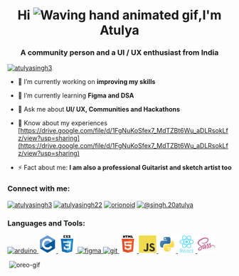 <h1 align="center">Hi <img src="https://raw.githubusercontent.com/nixin72/nixin72/master/wave.gif" 
         alt="Waving hand animated gif"
         height="45"
         width="45" />,I'm Atulya</h1>
<h3 align="center">A community person and a UI / UX enthusiast from India</h3>

<p align="left"> <a href="https://twitter.com/atulyasingh3" target="blank"><img src="https://img.shields.io/twitter/follow/atulyasingh3?logo=twitter&style=for-the-badge" alt="atulyasingh3" /></a> </p>

- 🔭 I’m currently working on **improving my skills**

- 🌱 I’m currently learning **Figma and DSA**

- 💬 Ask me about **UI/ UX, Communities and Hackathons**

- 📄 Know about my experiences [https://drive.google.com/file/d/1FgNuKoSfex7_MdTZBt6Wu_aDLRsokLfz/view?usp=sharing](https://drive.google.com/file/d/1FgNuKoSfex7_MdTZBt6Wu_aDLRsokLfz/view?usp=sharing)

- ⚡ Fact about me: **I am also a professional Guitarist and sketch artist too**

<h3 align="left">Connect with me:</h3>
<p align="left">
<a href="https://twitter.com/atulyasingh3" target="blank"><img align="center" src="https://raw.githubusercontent.com/rahuldkjain/github-profile-readme-generator/master/src/images/icons/Social/twitter.svg" alt="atulyasingh3" height="30" width="40" /></a>
<a href="https://linkedin.com/in/atulyasingh22" target="blank"><img align="center" src="https://raw.githubusercontent.com/rahuldkjain/github-profile-readme-generator/master/src/images/icons/Social/linked-in-alt.svg" alt="atulyasingh22" height="30" width="40" /></a>
<a href="https://www.behance.net/orionoid" target="blank"><img align="center" src="https://raw.githubusercontent.com/rahuldkjain/github-profile-readme-generator/master/src/images/icons/Social/behance.svg" alt="orionoid" height="30" width="40" /></a>
<a href="https://medium.com/@singh.20atulya" target="blank"><img align="center" src="https://raw.githubusercontent.com/rahuldkjain/github-profile-readme-generator/master/src/images/icons/Social/medium.svg" alt="@singh.20atulya" height="30" width="40" /></a>
</p>

<h3 align="left">Languages and Tools:</h3>
<p align="left"> <a href="https://www.arduino.cc/" target="_blank" rel="noreferrer"> <img src="https://cdn.worldvectorlogo.com/logos/arduino-1.svg" alt="arduino" width="40" height="40"/> </a> <a href="https://www.cprogramming.com/" target="_blank" rel="noreferrer"> <img src="https://raw.githubusercontent.com/devicons/devicon/master/icons/c/c-original.svg" alt="c" width="40" height="40"/> </a> <a href="https://www.w3schools.com/css/" target="_blank" rel="noreferrer"> <img src="https://raw.githubusercontent.com/devicons/devicon/master/icons/css3/css3-original-wordmark.svg" alt="css3" width="40" height="40"/> </a> <a href="https://www.figma.com/" target="_blank" rel="noreferrer"> <img src="https://www.vectorlogo.zone/logos/figma/figma-icon.svg" alt="figma" width="40" height="40"/> </a> <a href="https://git-scm.com/" target="_blank" rel="noreferrer"> <img src="https://www.vectorlogo.zone/logos/git-scm/git-scm-icon.svg" alt="git" width="40" height="40"/> </a> <a href="https://www.w3.org/html/" target="_blank" rel="noreferrer"> <img src="https://raw.githubusercontent.com/devicons/devicon/master/icons/html5/html5-original-wordmark.svg" alt="html5" width="40" height="40"/> </a> <a href="https://developer.mozilla.org/en-US/docs/Web/JavaScript" target="_blank" rel="noreferrer"> <img src="https://raw.githubusercontent.com/devicons/devicon/master/icons/javascript/javascript-original.svg" alt="javascript" width="40" height="40"/> </a> <a href="https://www.python.org" target="_blank" rel="noreferrer"> <img src="https://raw.githubusercontent.com/devicons/devicon/master/icons/python/python-original.svg" alt="python" width="40" height="40"/> </a> <a href="https://reactjs.org/" target="_blank" rel="noreferrer"> <img src="https://raw.githubusercontent.com/devicons/devicon/master/icons/react/react-original-wordmark.svg" alt="react" width="40" height="40"/> </a> <a href="https://sass-lang.com" target="_blank" rel="noreferrer"> <img src="https://raw.githubusercontent.com/devicons/devicon/master/icons/sass/sass-original.svg" alt="sass" width="40" height="40"/> </a> </p>

<p>&nbsp;<img align="center" src="https://github-readme-stats.vercel.app/api?username=oreo-gif&show_icons=true&locale=en" alt="oreo-gif" /></p>
